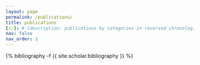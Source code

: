 ```yaml
---
layout: page
permalink: /publications/
title: publications
[//]: # (description: publications by categories in reversed chronological order. generated by jekyll-scholar.)
nav: false
nav_order: 1
---
```

<!-- _pages/publications.md -->
<div class="publications">

{% bibliography -f {{ site.scholar.bibliography }} %}

</div>
